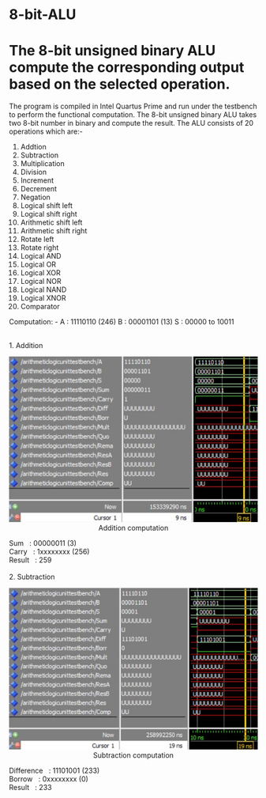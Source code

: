 # 8-bit-ALU
# The 8-bit unsigned binary ALU compute the corresponding output based on the selected operation.

The program is compiled in Intel Quartus Prime and run under the testbench to perform the functional computation.
The 8-bit unsigned binary ALU takes two 8-bit number in binary and compute the result.
The ALU consists of 20 operations which are:-
1. Addtion
2. Subtraction
3. Multiplication
4. Division
5. Increment
6. Decrement
7. Negation
8. Logical shift left
9. Logical shift right
10. Arithmetic shift left
11. Arithmetic shift right
12. Rotate left
13. Rotate right
14. Logical AND
15. Logical OR
16. Logical XOR
17. Logical NOR
18. Logical NAND
19. Logical XNOR
20. Comparator

Computation: -
A : 11110110 (246)
B : 00001101 (13)
S : 00000 to 10011

<br />
1. Addition
<br />
<p align="center">
  <img src="Sources/1. Addition.jpg"><br />
  Addition computation
</p>
Sum &nbsp;&nbsp;: 00000011 (3)<br />
Carry &nbsp;&nbsp;: 1xxxxxxxx (256) <br />
Result &nbsp;&nbsp;: 259<br />

<br />
2. Subtraction
<br />
<p align="center">
  <img src="Sources/2. Subtraction.jpg"><br />
  Subtraction computation
</p>
Difference &nbsp;&nbsp;: 11101001 (233)<br />
Borrow &nbsp;&nbsp;: 0xxxxxxxx (0)<br />
Result &nbsp;&nbsp;: 233<br />
